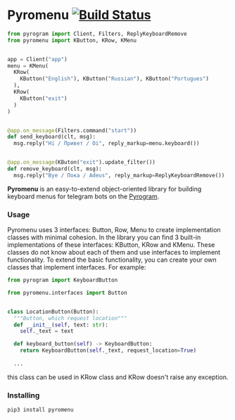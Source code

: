 # Pyromenu [![Build Status](https://travis-ci.com/IlhomBahoraliev/pyromenu.svg?branch=master)](https://travis-ci.com/IlhomBahoraliev/pyromenu)
``` python
from pyrogram import Client, Filters, ReplyKeyboardRemove
from pyromenu import KButton, KRow, KMenu


app = Client("app")
menu = KMenu(
  KRow(
    KButton("English"), KButton("Russian"), KButton("Portugues")
  ),
  KRow(
    KButton("exit")
  )
)


@app.on_message(Filters.command("start"))
def send_keyboard(clt, msg):
  msg.reply("Hi / Привет / Oi", reply_markup=menu.keyboard())


@app.on_message(KButon("exit").update_filter())
def remove_keyboard(clt, msg):
  msg.reply("Bye / Пока / Adeus", reply_markup=ReplyKeyboardRemove())
```
**Pyromenu** is an easy-to-extend object-oriented library for building keyboard menus for telegram bots on the [Pyrogram](https://github.com/pyrogram/pyrogram).
### Usage
Pyromenu uses 3 interfaces: Button, Row, Menu to create implementation classes with minimal cohesion. In the library you can find 3 built-in implementations of these interfaces: KButton, KRow and KMenu. These classes do not know about each of them and use interfaces to implement functionality. To extend the basic functionality, you can create your own classes that implement interfaces. For example:
``` python
from pyrogram import KeyboardButton

from pyromenu.interfaces import Button


class LocationButton(Button):
  """Button, which request location"""
  def __init__(self, text: str):
    self._text = text

  def keyboard_button(self) -> KeyboardButton:
    return KeyboardButton(self._text, request_location=True)
  
  ...
```
this class can be used in KRow class and KRow doesn't raise any exception.
### Installing
```bash
pip3 install pyromenu
```
